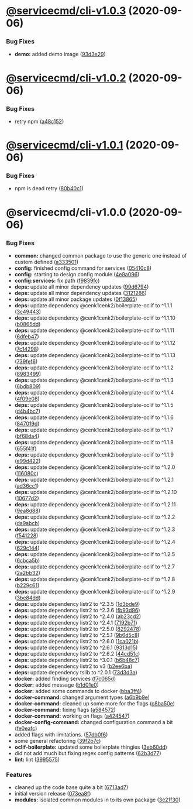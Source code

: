 # [@servicecmd/cli-v1.0.3](https://github.com/cenk1cenk2/servicecmd/compare/@servicecmd/cli-v1.0.2...@servicecmd/cli-v1.0.3) (2020-09-06)


### Bug Fixes

* **demo:** added demo image ([93d3e29](https://github.com/cenk1cenk2/servicecmd/commit/93d3e29db167af32925016c1de6e10029e0140b7))

# [@servicecmd/cli-v1.0.2](https://github.com/cenk1cenk2/servicecmd/compare/@servicecmd/cli-v1.0.1...@servicecmd/cli-v1.0.2) (2020-09-06)


### Bug Fixes

* retry npm ([a48c152](https://github.com/cenk1cenk2/servicecmd/commit/a48c15297b85577c4c85da80eb77c9cbf3fb8db1))

# [@servicecmd/cli-v1.0.1](https://github.com/cenk1cenk2/servicecmd/compare/@servicecmd/cli-v1.0.0...@servicecmd/cli-v1.0.1) (2020-09-06)


### Bug Fixes

* npm is dead retry ([80b40c1](https://github.com/cenk1cenk2/servicecmd/commit/80b40c1cc5ac682c0ec68887573180a2df724f7e))

# @servicecmd/cli-v1.0.0 (2020-09-06)


### Bug Fixes

* **common:** changed common package to use the generic one instead of custom defined ([a333501](https://github.com/cenk1cenk2/servicecmd/commit/a333501abd533ecedfc30eb1935cb35b09d0b63b))
* **config:** finished config command for services ([05410c8](https://github.com/cenk1cenk2/servicecmd/commit/05410c8e17cd7a212fa664ae3d66ec2ada719467))
* **config:** starting to design config module ([4e9a096](https://github.com/cenk1cenk2/servicecmd/commit/4e9a0961425f56b1642b33f764105e0bed745df2))
* **config:services:** fix path ([f9839fc](https://github.com/cenk1cenk2/servicecmd/commit/f9839fc00dc7a8525a7d5b0e154cfa27c977d78e))
* **deps:** update all minor dependency updates ([99d6794](https://github.com/cenk1cenk2/servicecmd/commit/99d6794d3e690a0321fc1c88a6b3cbdb0c56718c))
* **deps:** update all minor dependency updates ([3121286](https://github.com/cenk1cenk2/servicecmd/commit/3121286a1dbdb7dda6c858184815a3e94c9d4610))
* **deps:** update all minor package updates ([0f13865](https://github.com/cenk1cenk2/servicecmd/commit/0f13865d7bdf15244145d0f05c5efd951a24ecf4))
* **deps:** update dependency @cenk1cenk2/boilerplate-oclif to ^1.1.1 ([3c49443](https://github.com/cenk1cenk2/servicecmd/commit/3c4944318c8d29a2b7879e7d8167c9ff60f0683d))
* **deps:** update dependency @cenk1cenk2/boilerplate-oclif to ^1.1.10 ([b0865dd](https://github.com/cenk1cenk2/servicecmd/commit/b0865ddd4bfb0e87eab83384bc84783f68eba34c))
* **deps:** update dependency @cenk1cenk2/boilerplate-oclif to ^1.1.11 ([6dfeb47](https://github.com/cenk1cenk2/servicecmd/commit/6dfeb470c6a36b4e941b860f8d8b1933173a142f))
* **deps:** update dependency @cenk1cenk2/boilerplate-oclif to ^1.1.12 ([7c14298](https://github.com/cenk1cenk2/servicecmd/commit/7c14298472b2973439fe6491fda01126f083a25c))
* **deps:** update dependency @cenk1cenk2/boilerplate-oclif to ^1.1.13 ([739fef6](https://github.com/cenk1cenk2/servicecmd/commit/739fef60c387c88eafa0d0d37d7122bd5a24180c))
* **deps:** update dependency @cenk1cenk2/boilerplate-oclif to ^1.1.2 ([8983499](https://github.com/cenk1cenk2/servicecmd/commit/89834996fda018315beba27faad4636ab6a71788))
* **deps:** update dependency @cenk1cenk2/boilerplate-oclif to ^1.1.3 ([6bdb809](https://github.com/cenk1cenk2/servicecmd/commit/6bdb809263f74268a60446c6bd4e88371fdb9794))
* **deps:** update dependency @cenk1cenk2/boilerplate-oclif to ^1.1.4 ([4f09e08](https://github.com/cenk1cenk2/servicecmd/commit/4f09e08a79c26a1feee95b9efdc690bfa80bd85c))
* **deps:** update dependency @cenk1cenk2/boilerplate-oclif to ^1.1.5 ([d4b4bc7](https://github.com/cenk1cenk2/servicecmd/commit/d4b4bc7399a7790c739cdbe1b5f389a16f0b6dcd))
* **deps:** update dependency @cenk1cenk2/boilerplate-oclif to ^1.1.6 ([847019d](https://github.com/cenk1cenk2/servicecmd/commit/847019deb196ce5524776656125d793c10426c99))
* **deps:** update dependency @cenk1cenk2/boilerplate-oclif to ^1.1.7 ([bf68da4](https://github.com/cenk1cenk2/servicecmd/commit/bf68da42e14f31fdcd1bc85b3cc45d0ca7583caf))
* **deps:** update dependency @cenk1cenk2/boilerplate-oclif to ^1.1.8 ([655f41f](https://github.com/cenk1cenk2/servicecmd/commit/655f41f0db18591456b6c5efc1299079d3707b92))
* **deps:** update dependency @cenk1cenk2/boilerplate-oclif to ^1.1.9 ([e99d422](https://github.com/cenk1cenk2/servicecmd/commit/e99d42203bbce15da298c7b9b196643303abe0f0))
* **deps:** update dependency @cenk1cenk2/boilerplate-oclif to ^1.2.0 ([116080c](https://github.com/cenk1cenk2/servicecmd/commit/116080c8dbac4c54d0edee9b1e19d482b3f6c66d))
* **deps:** update dependency @cenk1cenk2/boilerplate-oclif to ^1.2.1 ([ad36cc1](https://github.com/cenk1cenk2/servicecmd/commit/ad36cc1fb1a7227ff0f6ed0c135fcd91c96c82a1))
* **deps:** update dependency @cenk1cenk2/boilerplate-oclif to ^1.2.10 ([10677d2](https://github.com/cenk1cenk2/servicecmd/commit/10677d224d967fd58d5572e73b6b47fb3020b64c))
* **deps:** update dependency @cenk1cenk2/boilerplate-oclif to ^1.2.11 ([9ea8d88](https://github.com/cenk1cenk2/servicecmd/commit/9ea8d88571917b10a044670755702ee4229356cd))
* **deps:** update dependency @cenk1cenk2/boilerplate-oclif to ^1.2.2 ([da9abcb](https://github.com/cenk1cenk2/servicecmd/commit/da9abcb3d8e602497c0d9a83e43bfe91ce3d47c8))
* **deps:** update dependency @cenk1cenk2/boilerplate-oclif to ^1.2.3 ([f541228](https://github.com/cenk1cenk2/servicecmd/commit/f5412280b4a65dbaeb4d3eb15583f0d3386f558a))
* **deps:** update dependency @cenk1cenk2/boilerplate-oclif to ^1.2.4 ([629c144](https://github.com/cenk1cenk2/servicecmd/commit/629c1440a8e1dd5bb6dada52ec34536ffec61090))
* **deps:** update dependency @cenk1cenk2/boilerplate-oclif to ^1.2.5 ([6cbca5b](https://github.com/cenk1cenk2/servicecmd/commit/6cbca5b51050dc5ee4a5f3996c150c6f14b4b1f6))
* **deps:** update dependency @cenk1cenk2/boilerplate-oclif to ^1.2.7 ([2a2bb32](https://github.com/cenk1cenk2/servicecmd/commit/2a2bb32aa304108b259aa8fb3515a24af8ef7e84))
* **deps:** update dependency @cenk1cenk2/boilerplate-oclif to ^1.2.8 ([b229c61](https://github.com/cenk1cenk2/servicecmd/commit/b229c610cb5bfefef27a574af6e952d761c0a398))
* **deps:** update dependency @cenk1cenk2/boilerplate-oclif to ^1.2.9 ([3be84dd](https://github.com/cenk1cenk2/servicecmd/commit/3be84dde272fc9f5c24a283fe4cc08746f95ff3a))
* **deps:** update dependency listr2 to ^2.3.5 ([1d3bde9](https://github.com/cenk1cenk2/servicecmd/commit/1d3bde9a3c48458814285992f539e4e81982c802))
* **deps:** update dependency listr2 to ^2.3.6 ([fb93d96](https://github.com/cenk1cenk2/servicecmd/commit/fb93d96180359e19d6bc59bc991def5bdd4eef8b))
* **deps:** update dependency listr2 to ^2.4.0 ([ab23cd2](https://github.com/cenk1cenk2/servicecmd/commit/ab23cd2f1c8ed9999c71ae4ed2f7ffa3fac4271f))
* **deps:** update dependency listr2 to ^2.4.1 ([7192b7f](https://github.com/cenk1cenk2/servicecmd/commit/7192b7fd1a892a444dd063ad5c25d0343697c8fb))
* **deps:** update dependency listr2 to ^2.5.0 ([8292478](https://github.com/cenk1cenk2/servicecmd/commit/8292478a5abd5b036e1a22b20a5d0fe706660720))
* **deps:** update dependency listr2 to ^2.5.1 ([9b6d5c8](https://github.com/cenk1cenk2/servicecmd/commit/9b6d5c8f4eab9257041be614d8e2e26d79f5f9f0))
* **deps:** update dependency listr2 to ^2.6.0 ([1ca021b](https://github.com/cenk1cenk2/servicecmd/commit/1ca021b8a1b6c8941c72cb8c1d42a2cafad8caa8))
* **deps:** update dependency listr2 to ^2.6.1 ([9313d15](https://github.com/cenk1cenk2/servicecmd/commit/9313d1534cad96940a77fe70f976d8bdb09df461))
* **deps:** update dependency listr2 to ^2.6.2 ([44cd51c](https://github.com/cenk1cenk2/servicecmd/commit/44cd51c7e90d0c6db4956b58c1cec55573dac112))
* **deps:** update dependency listr2 to ^3.0.1 ([b6b48c7](https://github.com/cenk1cenk2/servicecmd/commit/b6b48c7e0847a961b43436bb7ed39699a7925d3a))
* **deps:** update dependency listr2 to v3 ([b2ee6ba](https://github.com/cenk1cenk2/servicecmd/commit/b2ee6bac0f4981525fea789cf0c94d0faaf37092))
* **deps:** update dependency tslib to ^2.0.1 ([73d3d3a](https://github.com/cenk1cenk2/servicecmd/commit/73d3d3a8ac5406115383429fc9130121590142ba))
* **docker:** added finding services ([f7c065d](https://github.com/cenk1cenk2/servicecmd/commit/f7c065d19ee5eae91422eab85b7d3d3b1b514f99))
* **docker:** added message ([b1d01e0](https://github.com/cenk1cenk2/servicecmd/commit/b1d01e0c73b763c09e2cdbd8abde21ca7c1f7790))
* **docker:** added some commands to docker ([bba3ff4](https://github.com/cenk1cenk2/servicecmd/commit/bba3ff4e5a1873665e67f05699be73e5a9878551))
* **docker-command:** changed argument types ([a6b9b9e](https://github.com/cenk1cenk2/servicecmd/commit/a6b9b9e21c50b41fcd70b7966618c573da458545))
* **docker-command:** cleaned up some more for the flags ([c8ba50e](https://github.com/cenk1cenk2/servicecmd/commit/c8ba50e99c966a8a27b8d9792e9ecbdc6be0f7b3))
* **docker-command:** fixing flags ([a584572](https://github.com/cenk1cenk2/servicecmd/commit/a584572694a3a5bf1607bf1a8143a2e92a25455b))
* **docker-command:** working on flags ([a424547](https://github.com/cenk1cenk2/servicecmd/commit/a424547e6fd3ea9c06dc8142dcaea97cdc2d96ec))
* **docker-config-command:** changed configuration command a bit ([fe0eafc](https://github.com/cenk1cenk2/servicecmd/commit/fe0eafc61bdd38f5eba9b9dd6685c81a6609c546))
* added flags with limitations. ([57db0f6](https://github.com/cenk1cenk2/servicecmd/commit/57db0f69ccb089e9d6c60c2231053565f785f722))
* some general refactoring ([39f2b7c](https://github.com/cenk1cenk2/servicecmd/commit/39f2b7c5544990b5fe44298ea9a3f91c20163d5f))
* **oclif-boilerplate:** updated some boilerplate thingies ([3eb60dd](https://github.com/cenk1cenk2/servicecmd/commit/3eb60ddc3406bacc0f9a061837f7892cfed663bb))
* did not add much but fixing regex config patterns ([62b3d77](https://github.com/cenk1cenk2/servicecmd/commit/62b3d7741f3908d3f79c1bcbd0be45b54e1eea0f))
* **lint:** lint ([3995575](https://github.com/cenk1cenk2/servicecmd/commit/3995575d3c033031996fd05d5bf339c4328abdf6))


### Features

* cleaned up the code base quite a bit ([6713ad7](https://github.com/cenk1cenk2/servicecmd/commit/6713ad788fdf18cd0ee972102ae619ba5029a439))
* initial version release ([073ea8f](https://github.com/cenk1cenk2/servicecmd/commit/073ea8f1f64d59ea123ced5bcae773b60800a824))
* **modules:** isolated common modules in to its own package ([3e21f30](https://github.com/cenk1cenk2/servicecmd/commit/3e21f30899f1760df1dfb0f26422260170435504))
